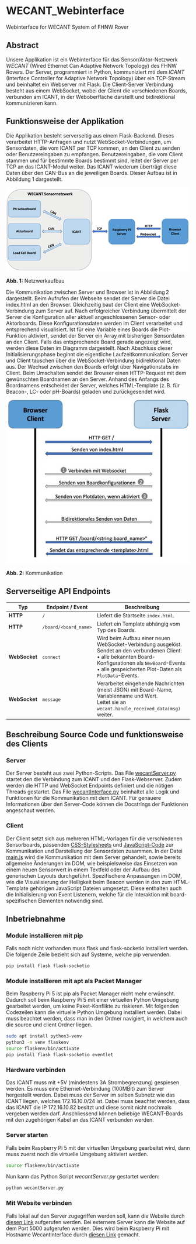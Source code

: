 # WECANT_Webinterface
Webinterface for WECANT System of FHNW Rover

## Abstract
Unsere Applikation ist ein Webinterface für das Sensor/Aktor-Netzwerk *WECANT* (Wired Ethernet Can Adaptive Network Topology) des FHNW Rovers. Der Server, programmiert in Python, kommuniziert mti dem *ICANT* (Interface Controller for Adaptive Network Topology) über ein TCP-Stream und beinhaltet ein Webserver mit Flask. Die Client-Server Verbindung besteht aus einem WebSocket, wobei der Client die verschiedenen Boards, verbunden am ICANT, in der Weboberfläche darstellt und bidirektional kommunizieren kann.

## Funktionsweise der Applikation
Die Applikation besteht serverseitig aus einem Flask-Backend. Dieses verarbeitet HTTP-Anfragen und nutzt WebSocket-Verbindungen, um Sensordaten, die vom ICANT per TCP kommen, an den Client zu senden oder Benutzereingaben zu empfangen. Benutzereingaben, die vom Client stammen und für bestimmte Boards bestimmt sind, leitet der Server per TCP an das ICANT-Modul weiter. Das ICANT wiederum überträgt diese Daten über den CAN-Bus an die jeweiligen Boards. Dieser Aufbau ist in Abbildung 1 dargestellt.

![Abb. 1, Netzwerkaufbau](images/netzwerkaufbau.png)

**Abb. 1:** Netzwerkaufbau

Die Kommunikation zwischen Server und Browser ist in Abbildung 2 dargestellt.
Beim Aufrufen der Webseite sendet der Server die Datei index.html an den Browser. Gleichzeitig baut der Client eine WebSocket-Verbindung zum Server auf.
Nach erfolgreicher Verbindung übermittelt der Server die Konfiguration aller aktuell angeschlossenen Sensor- oder Aktorboards. Diese Konfigurationsdaten werden im Client verarbeitet und entsprechend visualisiert.
Ist für eine Variable eines Boards die Plot-Funktion aktiviert, sendet der Server ein Array mit bisherigen Sensordaten an den Client. Falls das entsprechende Board gerade angezeigt wird, werden diese Daten im Diagramm dargestellt.
Nach Abschluss dieser Initialisierungsphase beginnt die eigentliche Laufzeitkommunikation: Server und Client tauschen über die WebSocket-Verbindung bidirektional Daten aus.
Der Wechsel zwischen den Boards erfolgt über Navigationstabs im Client. Beim Umschalten sendet der Browser einen HTTP-Request mit dem gewünschten Boardnamen an den Server. Anhand des Anfangs des Boardnamens entscheidet der Server, welches HTML-Template (z. B. für Beacon-, LC- oder pH-Boards) geladen und zurückgesendet wird.

![Abb. 2, Kommunikation](images/kommunikation.jpg)

**Abb. 2:** Kommunikation

## Serverseitige API Endpoints
| Typ       | Endpoint / Event       | Beschreibung |
|-----------|------------------------|--------------|
| **HTTP**  | `/`                    | Liefert die Startseite `index.html`. |
| **HTTP**  | `/board/<board_name>`  | Liefert ein Template abhängig vom Typ des Boards. |
| **WebSocket** | `connect`          | Wird beim Aufbau einer neuen WebSocket-Verbindung ausgelöst. Sendet an den verbundenen Client:<br>• alle bekannten Board-Konfigurationen als `NewBoard`-Events<br>• alle gespeicherten Plot-Daten als `PlotData`-Events. |
| **WebSocket** | `message`          | Verarbeitet eingehende Nachrichten (meist JSON) mit Board-Name, Variablenname und Wert.<br>Leitet sie an `wecant.handle_received_data(msg)` weiter. |


## Beschreibung Source Code und funktionsweise des Clients
### Server
Der Server besteht aus zwei Python-Scripts. Das File [wecantServer.py](https://github.com/MelvinDeubelbeiss02/WECANT_Webinterface/blob/main/server/wecantServer.py) startet den die Verbindung zum ICANT und den Flask-Webserver. Zudem werden die HTTP und WebSocket Endpoints definiert und die nötigen Threads gestartet. Das File [wecantInterface.py](https://github.com/MelvinDeubelbeiss02/WECANT_Webinterface/blob/main/server/PythonModules/wecantInterface.py) beinhaltet alle Logik und Funktionen für die Kommunikation mit dem ICANT. Für genauere Informationen über den Server-Code können die Docstrings der Funktionen angeschaut werden.

### Client
Der Client setzt sich aus mehreren HTML-Vorlagen für die verschiedenen Sensorboards, passenden [CSS-Stylesheets](https://github.com/MelvinDeubelbeiss02/WECANT_Webinterface/tree/main/client/static/css) und [JavaScript-Code](client/static/js) zur Kommunikation und Darstellung der Sensordaten zusammen.
In der Datei [main.js](https://github.com/MelvinDeubelbeiss02/WECANT_Webinterface/blob/main/client/static/js/main.js) wird die Kommunikation mit dem Server gehandelt, sowie bereits allgemeine Änderungen im DOM, wie beispielsweise das Einsetzen von einem neuen Sensorwert in einem Textfeld oder der Aufbau des generischen Layouts durchgeführt. Spezifischere Anpassungen im DOM, wie die Visualisierung der Helligkeit beim Beacon werden in den zum HTML-Template gehörigen JavaScript Dateien umgesetzt. Diese enthalten auch die Initialisierung von Event Listenern, welche für die Interaktion mit board-spezifischen Elementen notwendig sind. 

## Inbetriebnahme
### Module installieren mit pip
Falls noch nicht vorhanden muss flask und flask-socketio installiert werden. Die folgende Zeile bezieht sich auf Systeme, welche pip verwenden. 
```bash
pip install flask flask-socketio
```
### Module installieren mit apt als Packet Manager
Beim Raspberry Pi 5 ist pip als Packet Manager nicht mehr erwünscht. Dadurch soll beim Raspberry Pi 5 mit einer virtuellen Python Umgebung gearbeitet werden, um keine Paket-Konflikte zu riskieren. Mit folgenden Codezeilen kann die virtuelle Python Umgebung installiert werden. Dabei muss beachtet werden, dass man in den Ordner navigiert, in welchem auch die source und client Ordner liegen.
```bash
sudo apt install python3-venv
python3 -m venv flaskenv
source flaskenv/bin/activate
pip install flask flask-socketio eventlet
```

### Hardware verbinden
Das ICANT muss mit +5V (mindestens 3A Strombegrenzung) gespiesen werden. Es muss eine Ethernet-Verbindung (100MBit) zum Server hergestellt werden. Dabei muss der Server im selben Subnetz wie das ICANT liegen, welches 172.16.10.0/24 ist. Dabei muss beachtet werden, dass das ICANT die IP 172.16.10.82 besitzt und diese somit nicht nochmals vergeben werden darf. Anschliessend können beliebige WECANT-Boards mit den zugehörigen Kabel an das ICANT verbunden werden.

### Server starten
Falls beim Raspberry Pi 5 mit der virtuellen Umgebung gearbeitet wird, dann muss zuerst noch die virtuelle Umgebung aktiviert werden.
```bash
source flaskenv/bin/activate
```
Nun kann das Python Script *wecantServer.py* gestartet werden:
```bash
python wecantServer.py
```


### Mit Website verbinden
Falls lokal auf den Server zugegriffen werden soll, kann die Website durch [diesen Link](http://localhost:5000/) aufgerufen werden. Bei externem Server kann die Website auf dem Port 5000 aufgerufen werden. Dies wird beim Raspberry Pi mit Hostname WecantInterface durch [diesen Link](http://wecantwebinterface.local:5000/) gemacht.
